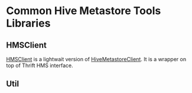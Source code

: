 # Common Hive Metastore Tools Libraries

## HMSClient

[HMSClient](https://akolb1.github.io/hclient/tools-common/src/apidocs/index.html)
 is a lightwait version of [HiveMetastoreClient](https://hive.apache.org/javadocs/r2.2.0/api/org/apache/hadoop/hive/metastore/HiveMetaStoreClient.html).
 It is a wrapper on top of Thrift HMS interface.
 
 ## Util
 
 